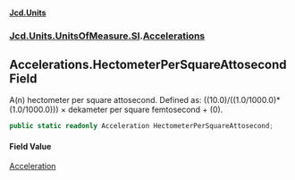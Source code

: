 #### [Jcd.Units](index.md 'index')
### [Jcd.Units.UnitsOfMeasure.SI](Jcd.Units.UnitsOfMeasure.SI.md 'Jcd.Units.UnitsOfMeasure.SI').[Accelerations](Accelerations.md 'Jcd.Units.UnitsOfMeasure.SI.Accelerations')

## Accelerations.HectometerPerSquareAttosecond Field

A(n) hectometer per square attosecond. Defined as: ((10.0)/((1.0/1000.0)*(1.0/1000.0))) × dekameter per square femtosecond + (0).

```csharp
public static readonly Acceleration HectometerPerSquareAttosecond;
```

#### Field Value
[Acceleration](Acceleration.md 'Jcd.Units.UnitTypes.Acceleration')